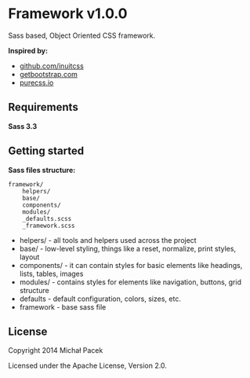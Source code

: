 # Framework v1.0.0

Sass based, Object Oriented CSS framework. 

**Inspired by:**

* [github.com/inuitcss](https://github.com/inuitcss)
* [getbootstrap.com](http://getbootstrap.com/)
* [purecss.io](http://purecss.io/)

## Requirements

**Sass 3.3**

## Getting started

**Sass files structure:**

	framework/
		helpers/
		base/
		components/
		modules/
		_defaults.scss
		_framework.scss

* helpers/ - all tools and helpers used across the project
* base/ - low-level styling, things like a reset, normalize, print styles, layout
* components/ - it can contain styles for basic elements like headings, lists, tables, images
* modules/ - contains styles for elements like navigation, buttons, grid structure
* defaults - default configuration, colors, sizes, etc.
* framework - base sass file

## License

Copyright 2014 Michał Pacek

Licensed under the Apache License, Version 2.0.